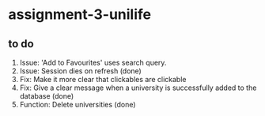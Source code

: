 # assignment-3-unilife
## to do  

1. Issue: 'Add to Favourites' uses search query.  
2. Issue: Session dies on refresh  (done)
3. Fix: Make it more clear that clickables are clickable  
4. Fix: Give a clear message when a university is successfully added to the database (done)
5. Function: Delete universities (done)
